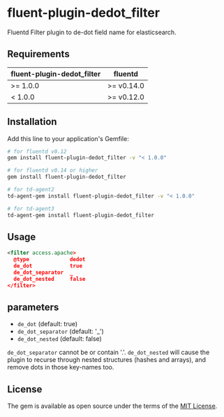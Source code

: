 # fluent-plugin-dedot_filter

Fluentd Filter plugin to de-dot field name for elasticsearch.

## Requirements

| fluent-plugin-dedot_filter  | fluentd |
|-----------------------------|---------|
| >= 1.0.0 | >= v0.14.0 |
|  < 1.0.0 | >= v0.12.0 |

## Installation

Add this line to your application's Gemfile:

```bash
# for fluentd v0.12
gem install fluent-plugin-dedot_filter -v "< 1.0.0"

# for fluentd v0.14 or higher
gem install fluent-plugin-dedot_filter

# for td-agent2
td-agent-gem install fluent-plugin-dedot_filter -v "< 1.0.0"

# for td-agent3
td-agent-gem install fluent-plugin-dedot_filter
```

## Usage

```xml
<filter access.apache>
  @type             dedot
  de_dot            true
  de_dot_separator  _
  de_dot_nested     false
</filter>
```

## parameters

* `de_dot` (default: true)
* `de_dot_separator` (default: '_')
* `de_dot_nested` (default: false)

`de_dot_separator` cannot be or contain '.'.
`de_dot_nested` will cause the plugin to recurse through nested structures (hashes and arrays), and remove dots in those key-names too.

## License

The gem is available as open source under the terms of the [MIT License](http://opensource.org/licenses/MIT).

